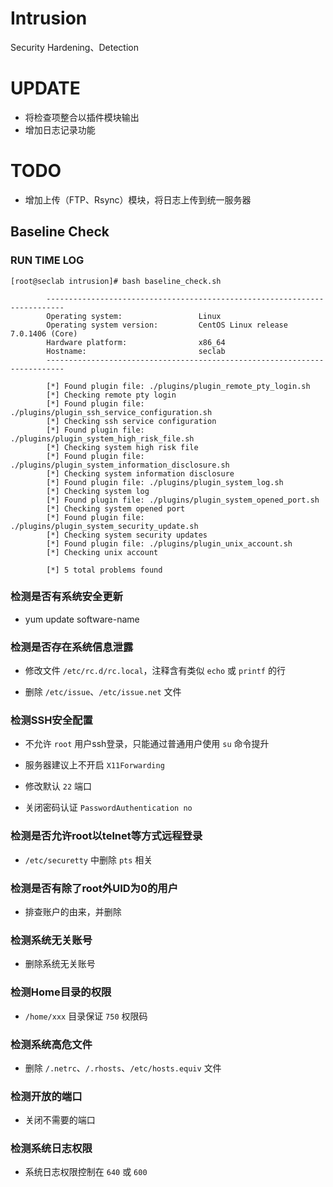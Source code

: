 # Intrusion
Security Hardening、Detection

# UPDATE
 * 将检查项整合以插件模块输出
 * 增加日志记录功能

# TODO
 * 增加上传（FTP、Rsync）模块，将日志上传到统一服务器

## Baseline Check

### RUN TIME LOG
~~~
[root@seclab intrusion]# bash baseline_check.sh

        --------------------------------------------------------------------------
        Operating system:                 Linux
        Operating system version:         CentOS Linux release 7.0.1406 (Core)
        Hardware platform:                x86_64
        Hostname:                         seclab
        --------------------------------------------------------------------------

        [*] Found plugin file: ./plugins/plugin_remote_pty_login.sh
        [*] Checking remote pty login
        [*] Found plugin file: ./plugins/plugin_ssh_service_configuration.sh
        [*] Checking ssh service configuration
        [*] Found plugin file: ./plugins/plugin_system_high_risk_file.sh
        [*] Checking system high risk file
        [*] Found plugin file: ./plugins/plugin_system_information_disclosure.sh
        [*] Checking system information disclosure
        [*] Found plugin file: ./plugins/plugin_system_log.sh
        [*] Checking system log
        [*] Found plugin file: ./plugins/plugin_system_opened_port.sh
        [*] Checking system opened port
        [*] Found plugin file: ./plugins/plugin_system_security_update.sh
        [*] Checking system security updates
        [*] Found plugin file: ./plugins/plugin_unix_account.sh
        [*] Checking unix account

        [*] 5 total problems found
~~~

### 检测是否有系统安全更新

 * yum update software-name

### 检测是否存在系统信息泄露

 * 修改文件 ```/etc/rc.d/rc.local```，注释含有类似 ```echo``` 或 ```printf``` 的行

 * 删除 ```/etc/issue```、```/etc/issue.net``` 文件

### 检测SSH安全配置

 * 不允许 ```root``` 用户ssh登录，只能通过普通用户使用 ```su``` 命令提升

 * 服务器建议上不开启 ```X11Forwarding```

 * 修改默认 ```22``` 端口

 * 关闭密码认证 ```PasswordAuthentication no```

### 检测是否允许root以telnet等方式远程登录

 * ```/etc/securetty``` 中删除 ```pts``` 相关

### 检测是否有除了root外UID为0的用户

 * 排查账户的由来，并删除

### 检测系统无关账号

 * 删除系统无关账号

### 检测Home目录的权限

 * ```/home/xxx``` 目录保证 ```750``` 权限码

### 检测系统高危文件

 * 删除 ```/.netrc```、```/.rhosts```、```/etc/hosts.equiv``` 文件

### 检测开放的端口

 * 关闭不需要的端口

### 检测系统日志权限

 * 系统日志权限控制在 ```640``` 或 ```600```
